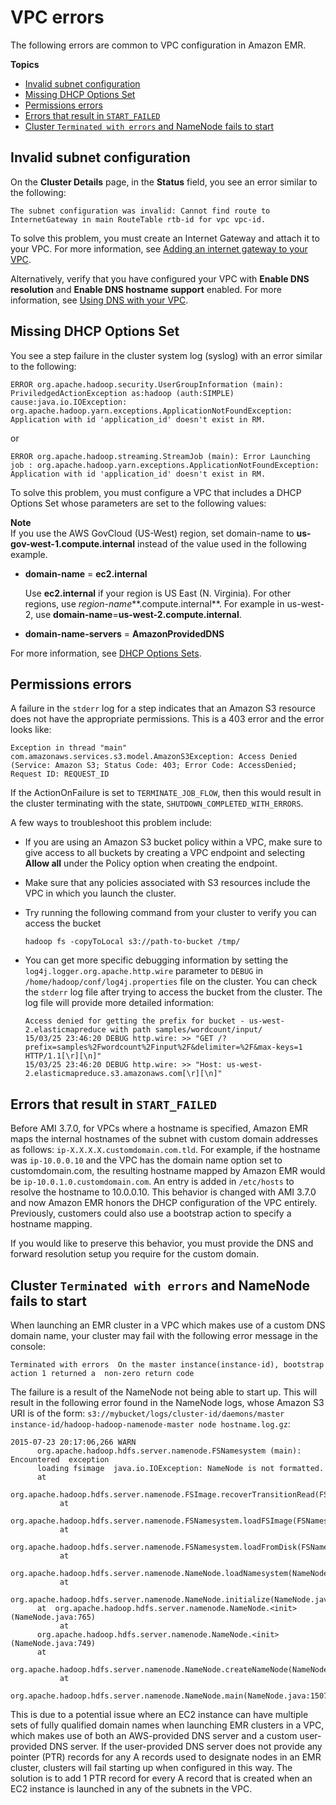 # VPC errors<a name="emr-troubleshoot-error-vpc"></a>

The following errors are common to VPC configuration in Amazon EMR\.

**Topics**
+ [Invalid subnet configuration](#emr-troubleshoot-error-gateway)
+ [Missing DHCP Options Set](#emr-troubleshoot-error-dhcp)
+ [Permissions errors](#emr-troubleshoot-error-denied)
+ [Errors that result in `START_FAILED`](#emr-troubleshoot-error-vpc-dns)
+ [Cluster `Terminated with errors` and NameNode fails to start](#emr-troubleshoot-namenode-dns)

## Invalid subnet configuration<a name="emr-troubleshoot-error-gateway"></a>

 On the **Cluster Details** page, in the **Status** field, you see an error similar to the following:

`The subnet configuration was invalid: Cannot find route to InternetGateway in main RouteTable rtb-id for vpc vpc-id.`

To solve this problem, you must create an Internet Gateway and attach it to your VPC\. For more information, see [Adding an internet gateway to your VPC](https://docs.aws.amazon.com/AmazonVPC/latest/UserGuide/VPC_Internet_Gateway.html)\.

Alternatively, verify that you have configured your VPC with **Enable DNS resolution** and **Enable DNS hostname support** enabled\. For more information, see [Using DNS with your VPC](https://docs.aws.amazon.com/AmazonVPC/latest/UserGuide/vpc-dns.html)\. 

## Missing DHCP Options Set<a name="emr-troubleshoot-error-dhcp"></a>

You see a step failure in the cluster system log \(syslog\) with an error similar to the following:

` ERROR org.apache.hadoop.security.UserGroupInformation (main): PriviledgedActionException as:hadoop (auth:SIMPLE) cause:java.io.IOException: org.apache.hadoop.yarn.exceptions.ApplicationNotFoundException: Application with id 'application_id' doesn't exist in RM. `

or 

`ERROR org.apache.hadoop.streaming.StreamJob (main): Error Launching job : org.apache.hadoop.yarn.exceptions.ApplicationNotFoundException: Application with id 'application_id' doesn't exist in RM.`

To solve this problem, you must configure a VPC that includes a DHCP Options Set whose parameters are set to the following values: 

**Note**  
If you use the AWS GovCloud \(US\-West\) region, set domain\-name to **us\-gov\-west\-1\.compute\.internal** instead of the value used in the following example\.
+ **domain\-name** = **ec2\.internal**

  Use **ec2\.internal** if your region is US East \(N\. Virginia\)\. For other regions, use *region\-name***\.compute\.internal**\. For example in us\-west\-2, use **domain\-name**=**us\-west\-2\.compute\.internal**\.
+ **domain\-name\-servers** = **AmazonProvidedDNS**

For more information, see [DHCP Options Sets](https://docs.aws.amazon.com/AmazonVPC/latest/UserGuide/VPC_DHCP_Options.html)\.

## Permissions errors<a name="emr-troubleshoot-error-denied"></a>

A failure in the `stderr` log for a step indicates that an Amazon S3 resource does not have the appropriate permissions\. This is a 403 error and the error looks like:

```
Exception in thread "main" com.amazonaws.services.s3.model.AmazonS3Exception: Access Denied (Service: Amazon S3; Status Code: 403; Error Code: AccessDenied; Request ID: REQUEST_ID
```

If the ActionOnFailure is set to `TERMINATE_JOB_FLOW`, then this would result in the cluster terminating with the state, `SHUTDOWN_COMPLETED_WITH_ERRORS`\.

A few ways to troubleshoot this problem include:
+ If you are using an Amazon S3 bucket policy within a VPC, make sure to give access to all buckets by creating a VPC endpoint and selecting **Allow all** under the Policy option when creating the endpoint\. 
+ Make sure that any policies associated with S3 resources include the VPC in which you launch the cluster\.
+ Try running the following command from your cluster to verify you can access the bucket

  ```
  hadoop fs -copyToLocal s3://path-to-bucket /tmp/
  ```
+ You can get more specific debugging information by setting the `log4j.logger.org.apache.http.wire` parameter to `DEBUG` in `/home/hadoop/conf/log4j.properties` file on the cluster\. You can check the `stderr` log file after trying to access the bucket from the cluster\. The log file will provide more detailed information:

  ```
  Access denied for getting the prefix for bucket - us-west-2.elasticmapreduce with path samples/wordcount/input/
  15/03/25 23:46:20 DEBUG http.wire: >> "GET /?prefix=samples%2Fwordcount%2Finput%2F&delimiter=%2F&max-keys=1 HTTP/1.1[\r][\n]"
  15/03/25 23:46:20 DEBUG http.wire: >> "Host: us-west-2.elasticmapreduce.s3.amazonaws.com[\r][\n]"
  ```

## Errors that result in `START_FAILED`<a name="emr-troubleshoot-error-vpc-dns"></a>

Before AMI 3\.7\.0, for VPCs where a hostname is specified, Amazon EMR maps the internal hostnames of the subnet with custom domain addresses as follows: `ip-X.X.X.X.customdomain.com.tld`\. For example, if the hostname was `ip-10.0.0.10` and the VPC has the domain name option set to customdomain\.com, the resulting hostname mapped by Amazon EMR would be `ip-10.0.1.0.customdomain.com`\. An entry is added in `/etc/hosts` to resolve the hostname to 10\.0\.0\.10\. This behavior is changed with AMI 3\.7\.0 and now Amazon EMR honors the DHCP configuration of the VPC entirely\. Previously, customers could also use a bootstrap action to specify a hostname mapping\.

If you would like to preserve this behavior, you must provide the DNS and forward resolution setup you require for the custom domain\.

## Cluster `Terminated with errors` and NameNode fails to start<a name="emr-troubleshoot-namenode-dns"></a>

When launching an EMR cluster in a VPC which makes use of a custom DNS domain name, your cluster may fail with the following error message in the console:

```
Terminated with errors  On the master instance(instance-id), bootstrap action 1 returned a  non-zero return code
```

The failure is a result of the NameNode not being able to start up\. This will result in the following error found in the NameNode logs, whose Amazon S3 URI is of the form: `s3://mybucket/logs/cluster-id/daemons/master instance-id/hadoop-hadoop-namenode-master node hostname.log.gz`:

```
2015-07-23 20:17:06,266 WARN
      org.apache.hadoop.hdfs.server.namenode.FSNamesystem (main): Encountered  exception
      loading fsimage  java.io.IOException: NameNode is not formatted.      
      at
      org.apache.hadoop.hdfs.server.namenode.FSImage.recoverTransitionRead(FSImage.java:212)
           at
      org.apache.hadoop.hdfs.server.namenode.FSNamesystem.loadFSImage(FSNamesystem.java:1020)
           at
      org.apache.hadoop.hdfs.server.namenode.FSNamesystem.loadFromDisk(FSNamesystem.java:739)
           at
      org.apache.hadoop.hdfs.server.namenode.NameNode.loadNamesystem(NameNode.java:537)
           at
      org.apache.hadoop.hdfs.server.namenode.NameNode.initialize(NameNode.java:596)      
      at  org.apache.hadoop.hdfs.server.namenode.NameNode.<init>(NameNode.java:765)
           at
      org.apache.hadoop.hdfs.server.namenode.NameNode.<init>(NameNode.java:749)      
      at
      org.apache.hadoop.hdfs.server.namenode.NameNode.createNameNode(NameNode.java:1441)
           at
      org.apache.hadoop.hdfs.server.namenode.NameNode.main(NameNode.java:1507)
```

This is due to a potential issue where an EC2 instance can have multiple sets of fully qualified domain names when launching EMR clusters in a VPC, which makes use of both an AWS\-provided DNS server and a custom user\-provided DNS server\. If the user\-provided DNS server does not provide any pointer \(PTR\) records for any A records used to designate nodes in an EMR cluster, clusters will fail starting up when configured in this way\. The solution is to add 1 PTR record for every A record that is created when an EC2 instance is launched in any of the subnets in the VPC\.